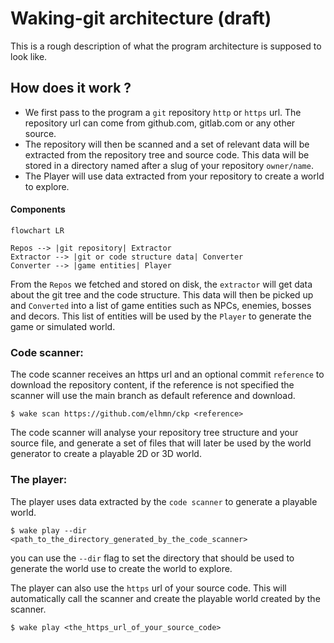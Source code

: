 # Waking-git architecture (draft)

This is a rough description of what the program architecture is supposed to look like.


## How does it work ?

- We first pass to the program a `git` repository `http` or `https` url.
	The repository url can come from github.com, gitlab.com or any other source.
- The repository will then be scanned and a set of relevant data will be extracted from the repository tree and source code.
	This data will be stored in a directory named after a slug of your repository `owner/name`.
- The Player will use data extracted from your repository to create a world to explore.

#### Components
```mermaid
flowchart LR

Repos --> |git repository| Extractor
Extractor --> |git or code structure data| Converter
Converter --> |game entities| Player
```

From the `Repos` we fetched and stored on disk, the `extractor` will get data about the git tree
and the code structure. This data will then be picked up and `Converted` into a list of game entities
such as NPCs, enemies, bosses and decors. This list of entities will be used by the `Player`
to generate the game or simulated world.

### Code scanner:

The code scanner receives an https url and an optional commit `reference`
to download the repository content, if the reference is not specified
the scanner will use the main branch as default reference and download.

```console
$ wake scan https://github.com/elhmn/ckp <reference>
```

The code scanner will analyse your repository tree structure and your source file,
and generate a set of files that will later be used by the world generator to create
a playable 2D or 3D world.


### The player:

The player uses data extracted by the `code scanner` to generate a playable world.

```console
$ wake play --dir <path_to_the_directory_generated_by_the_code_scanner>
```

you can use the `--dir` flag to set the directory that should be used to generate the world
use to create the world to explore.

The player can also use the `https` url of your source code. This will automatically call
the scanner and create the playable world created by the scanner.

```console
$ wake play <the_https_url_of_your_source_code>
```


